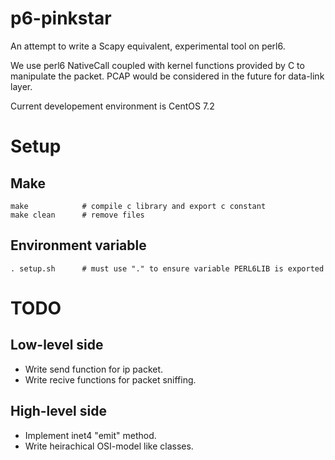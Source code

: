 # p6-pinkstar

An attempt to write a Scapy equivalent, experimental tool on perl6.

We use perl6 NativeCall coupled with kernel functions provided by C to manipulate the packet. PCAP would be considered in the future for data-link layer.

Current developement environment is CentOS 7.2



# Setup

## Make

	make            # compile c library and export c constant
	make clean      # remove files

## Environment variable
	. setup.sh      # must use "." to ensure variable PERL6LIB is exported



# TODO

## Low-level side

- Write send function for ip packet.
- Write recive functions for packet sniffing.

## High-level side

- Implement inet4 "emit" method.
- Write heirachical OSI-model like classes.

